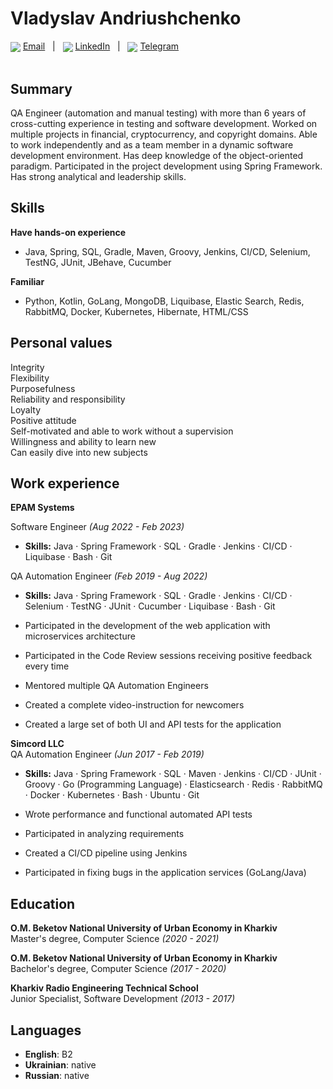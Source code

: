 # Vladyslav Andriushchenko

<div>
  <img valign="middle" src="https://img.icons8.com/color/20/null/message-squared.png" />
  <a align="center" href="mailto:vladislavandruschenko@gmail.com">Email</a>
  <span>&nbsp;&nbsp;|&nbsp;&nbsp;</span>
  <img valign="middle" src="https://img.icons8.com/fluency/20/null/linkedin.png" />
  <a href="https://www.linkedin.com/in/vladyslav-andriushchenko-71b56a153/">LinkedIn</a>
  <span>&nbsp;&nbsp;|&nbsp;&nbsp;</span>
  <img valign="middle" src="https://img.icons8.com/fluency/20/null/telegram-app.png" />
  <a href="https://t.me/Lemnus">Telegram</a>
</div>
<br>

## Summary
QA Engineer (automation and manual testing) with more than 6 years of cross-cutting experience in testing and software development. Worked on multiple projects in financial, cryptocurrency, and copyright domains. Able to work independently and as a team member in a dynamic software development environment. Has deep knowledge of the object-oriented paradigm. Participated in the project development using Spring Framework. Has strong analytical and leadership skills.

## Skills
**Have hands-on experience**<br>
* Java, Spring, SQL, Gradle, Maven, Groovy, Jenkins, CI/CD, Selenium, TestNG, JUnit, JBehave, Cucumber

**Familiar**<br>
* Python, Kotlin, GoLang, MongoDB, Liquibase, Elastic Search, Redis, RabbitMQ, Docker, Kubernetes, Hibernate, HTML/CSS

## Personal values
Integrity <br>
Flexibility <br>
Purposefulness <br>
Reliability and responsibility <br>
Loyalty <br>
Positive attitude <br>
Self-motivated and able to work without a supervision <br>
Willingness and ability to learn new<br>
Can easily dive into new subjects

## Work experience

**EPAM Systems**<br>

Software Engineer _(Aug 2022 - Feb 2023)_<br>
* **Skills:** Java · Spring Framework · SQL · Gradle · Jenkins · CI/CD · Liquibase · Bash · Git<br>

QA Automation Engineer _(Feb 2019 - Aug 2022)_<br>
* **Skills:** Java · Spring Framework · SQL · Gradle · Jenkins · CI/CD · Selenium · TestNG · JUnit · Cucumber · Liquibase · Bash · Git<br>

* Participated in the development of the web application with microservices architecture
* Participated in the Code Review sessions receiving positive feedback every time
* Mentored multiple QA Automation Engineers
* Created a complete video-instruction for newcomers 
* Created a large set of both UI and API tests for the application


**Simcord LLC**<br>
QA Automation Engineer _(Jun 2017 - Feb 2019)_<br>
* **Skills:** Java · Spring Framework · SQL · Maven · Jenkins · CI/CD · JUnit · Groovy · Go (Programming Language) · Elasticsearch · Redis · RabbitMQ · Docker · Kubernetes · Bash · Ubuntu · Git

* Wrote performance and functional automated API tests
* Participated in analyzing requirements
* Created a CI/CD pipeline using Jenkins
* Participated in fixing bugs in the application services (GoLang/Java)

## Education
**O.M. Beketov National University of Urban Economy in Kharkiv**<br>
Master's degree, Computer Science _(2020 - 2021)_  <br>

**O.M. Beketov National University of Urban Economy in Kharkiv**<br>
Bachelor's degree, Computer Science _(2017 - 2020)_ <br>

**Kharkiv Radio Engineering Technical School**<br>
Junior Specialist, Software Development _(2013 - 2017)_

## Languages
* **English**: B2 <br>
* **Ukrainian**: native <br>
* **Russian**: native
